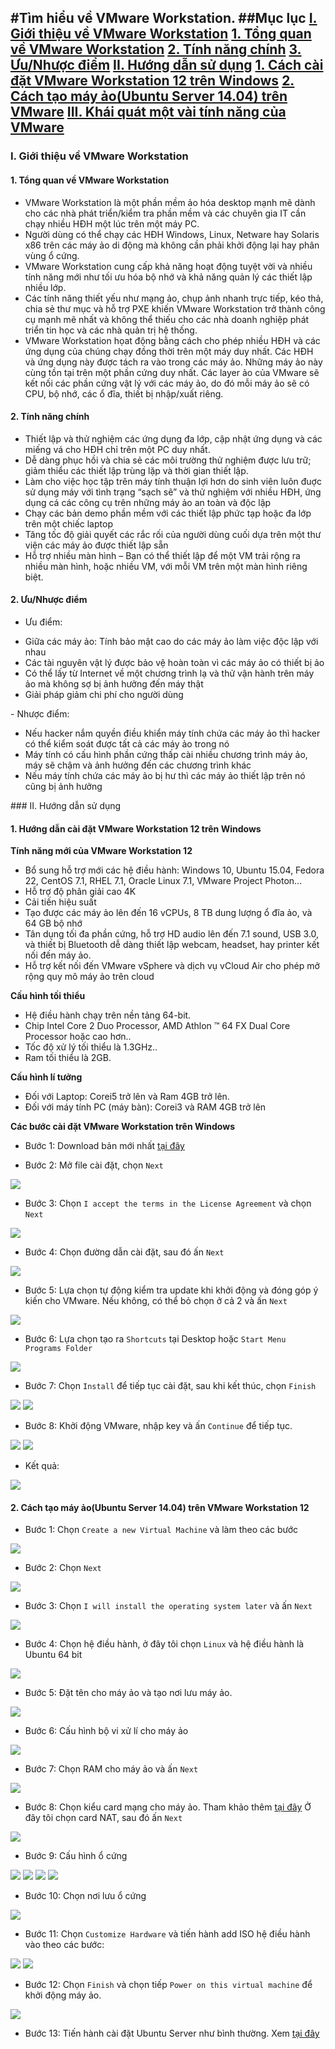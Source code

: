 #Tìm hiểu về VMware Workstation.
##Mục lục
[I. Giới thiệu về VMware Workstation](#gioi-thieu)
[1. Tổng quan về VMware Workstation](#tong-quan)
[2. Tính năng chính](#tinh-nang)
[3. Ưu/Nhược điểm](#uu-nhuoc)
[II. Hướng dẫn sử dụng](#huong-dan)
[1. Cách cài đặt VMware Workstation 12 trên Windows](cai-dat)
[2. Cách tạo máy ảo(Ubuntu Server 14.04) trên VMware](tao-may-ao)
[III. Khái quát một vài tính năng của VMware](khai-quat)
----

### <a name="gioi-thieu"></a>I. Giới thiệu về VMware Workstation
#### <a name="tong-quan"></a>1. Tổng quan về VMware Workstation
- VMware Workstation là một phần mềm ảo hóa desktop mạnh mẽ dành cho các nhà phát triển/kiểm tra
phần mềm và các chuyên gia IT cần chạy nhiều HĐH một lúc trên một máy PC. 
- Người dùng có thể chạy các HĐH Windows, Linux, Netware hay Solaris x86 trên các máy ảo di động mà không cần phải khởi
động lại hay phân vùng ổ cứng.
- VMware Workstation cung cấp khả năng hoạt động tuyệt vời và nhiều
tính năng mới như tối ưu hóa bộ nhớ và khả năng quản lý các thiết lập nhiều lớp. 
- Các tính năng thiết yếu
như mạng ảo, chụp ảnh nhanh trực tiếp, kéo thả, chia sẻ thư mục và hỗ trợ PXE khiến VMware
Workstation trở thành công cụ mạnh mẽ nhất và không thể thiếu cho các nhà doanh nghiệp phát triển tin
học và các nhà quản trị hệ thống.
- VMware Workstation họat động bằng cách cho phép nhiều HĐH và các ứng dụng của chúng chạy đồng
thời trên một máy duy nhất. Các HĐH và ứng dụng này được tách ra vào trong các máy ảo. Những máy
ảo này cùng tồn tại trên một phần cứng duy nhất. Các layer ảo của VMware sẽ kết nối các phần cứng vật
lý với các máy ảo, do đó mỗi máy ảo sẽ có CPU, bộ nhớ, các ổ đĩa, thiết bị nhập/xuất riêng.
#### <a name="tinh-nang"></a>2. Tính năng chính
- Thiết lập và thử nghiệm các ứng dụng đa lớp, cập nhật ứng dụng và các miếng vá cho HĐH chỉ
trên một PC duy nhất.
- Dễ dàng phục hồi và chia sẻ các môi trường thử nghiệm được lưu trữ; giảm thiểu các thiết lập
trùng lặp và thời gian thiết lập.
- Làm cho việc học tập trên máy tính thuận lợi hơn do sinh viên luôn đuợc sử dụng máy với tình
trạng “sạch sẽ” và thử nghiệm với nhiều HĐH, ứng dụng cá các công cụ trên những máy ảo an
toàn và độc lập
- Chạy các bản demo phần mềm với các thiết lập phức tạp hoặc đa lớp trên một chiếc laptop
- Tăng tốc độ giải quyết các rắc rối của người dùng cuối dựa trên một thư viện các máy ảo được
thiết lập sẵn
- Hỗ trợ nhiều màn hình – Bạn có thể thiết lập để một VM trải rộng ra nhiều màn hình, hoặc
nhiều VM, với mỗi VM trên một màn hình riêng biệt.
#### <a name="uu-nhuoc"></a>2. Ưu/Nhược điểm
- Ưu điểm:
<ul>
<li>Giữa các máy ảo: Tính bảo mật cao do các máy ảo làm việc độc lập với nhau</li>
<li>Các tài nguyên vật lý được bảo vệ hoàn toàn vì các máy ảo có thiết bị ảo</li>
<li>Có thể lấy từ Internet về một chương trình lạ và thử vận hành trên máy ảo mà không sợ bị ảnh hưởng đến máy thật</li>
<li>Giải pháp giảm chi phí cho người dùng</li>
</ul>
- Nhược điểm:
<ul>
<li>Nếu hacker nắm quyền điều khiển máy tính chứa các máy ảo thì hacker có thể kiểm soát được tất cả các máy ảo trong nó</li>
<li>Máy tính có cấu hình phần cứng thấp cài nhiều chương trình máy ảo, máy sẽ chậm và ảnh hưởng đến các chương trình khác</li>
<li>Nếu máy tính chứa các máy ảo bị hư thì các máy ảo thiết lập trên nó cũng bị ảnh hưởng</li>
</ul>
### <a name="huong-dan"></a>II. Hướng dẫn sử dụng

#### <a name="cai-dat"></a>1. Hướng dẫn cài đặt VMware Workstation 12 trên Windows
**Tính năng mới của VMware Workstation 12**
- Bổ sung hỗ trợ mới các hệ điều hành: Windows 10, Ubuntu 15.04, Fedora 22, CentOS 7.1, RHEL 7.1, Oracle Linux 7.1, VMware Project Photon...
- Hỗ trợ độ phân giải cao 4K
- Cải tiến hiệu suất
- Tạo được các máy ảo lên đến 16 vCPUs, 8 TB dung lượng ổ đĩa ảo, và 64 GB bộ nhớ
- Tân dụng tối đa phần cứng, hỗ trợ HD audio lên đến 7.1 sound, USB 3.0, và thiết bị Bluetooth dễ dàng thiết lập webcam, headset, hay printer kết nối đến máy ảo.
- Hỗ trợ kết nối đến VMware vSphere và dịch vụ vCloud Air cho phép mở rộng quy mô máy ảo trên cloud

**Cấu hình tối thiểu**

- Hệ điều hành chạy trên nền tảng 64-bit.
- Chip Intel Core 2 Duo Processor, AMD Athlon ™ 64 FX Dual Core Processor hoặc cao hơn..
- Tốc độ xử lý tối thiểu là 1.3GHz..
- Ram tối thiểu là 2GB.

**Cấu hình lí tưởng**
- Đối với Laptop: Corei5 trở lên và Ram 4GB trở lên.
- Đối với máy tính PC (máy bàn): Corei3 và RAM 4GB trở lên

**Các bước cài đặt VMware Workstation trên Windows**

- Bước 1: Download bản mới nhất [tại đây](http://www.vmware.com/products/workstation/workstation-evaluation)

- Bước 2: Mở file cài đặt, chọn `Next`

<img src="https://cloud.githubusercontent.com/assets/18635054/14896437/eda9466c-0da7-11e6-8f31-debd9a33f757.png">

- Bước 3: Chọn `I accept the terms in the License Agreement` và chọn `Next`

<img src="https://cloud.githubusercontent.com/assets/18635054/14896438/edb0095c-0da7-11e6-85a8-e16d1f45c090.png">

- Bước 4: Chọn đường dẫn cài đặt, sau đó ấn `Next`

<img src="https://cloud.githubusercontent.com/assets/18635054/14896453/0599e0d8-0da8-11e6-8048-f2ac7cf77b38.png">

- Bước 5: Lựa chọn tự động kiểm tra update khi khởi động và đóng góp ý kiến cho VMware. Nếu không, có thể bỏ chọn ở cả 2 và ấn `Next`

<img src="https://cloud.githubusercontent.com/assets/18635054/14896454/059cd75c-0da8-11e6-9351-53fa8f9c8d8b.png">

- Bước 6: Lựa chọn tạo ra `Shortcuts` tại Desktop hoặc `Start Menu Programs Folder`

<img src="https://cloud.githubusercontent.com/assets/18635054/14896472/1dd90e26-0da8-11e6-8499-7eb9336c17ab.png">

- Bước 7: Chọn `Install` để tiếp tục cài đặt, sau khi kết thúc, chọn `Finish`

<img src="https://cloud.githubusercontent.com/assets/18635054/14896473/1dde093a-0da8-11e6-8798-b9255c034994.png">

<img src="https://cloud.githubusercontent.com/assets/18635054/14896515/51dc4efe-0da8-11e6-95d8-65429a34b14b.png">

- Bước 8: Khởi động VMware, nhập key và ấn `Continue` để tiếp tục.

<img src="https://cloud.githubusercontent.com/assets/18635054/14896526/688e87de-0da8-11e6-8497-0047c2ab6bba.png">
<img src="https://cloud.githubusercontent.com/assets/18635054/14896528/6ab668ce-0da8-11e6-9d4f-d33f7a47c86d.png">

- Kết quả:

<img src="https://cloud.githubusercontent.com/assets/18635054/14896593/b26e9132-0da8-11e6-8b7f-714d6cc70664.png">

#### <a name="tao-may-ao"></a>2. Cách tạo máy ảo(Ubuntu Server 14.04) trên VMware Workstation 12

- Bước 1: Chọn `Create a new Virtual Machine` và làm theo các bước

<img src="https://cloud.githubusercontent.com/assets/18635054/14896606/c0a14a74-0da8-11e6-965c-aef1e03a7b89.png">

- Bước 2: Chọn `Next`

<img src="https://cloud.githubusercontent.com/assets/18635054/14896605/c09f666e-0da8-11e6-90d3-ec7bea4e1e45.png">

- Bước 3: Chọn `I will install the operating system later` và ấn `Next`

<img src="https://cloud.githubusercontent.com/assets/18635054/14896608/c0a3667e-0da8-11e6-8c3d-600acdb9fc95.png">

- Bước 4: Chọn hệ điều hành, ở đây tôi chọn `Linux` và hệ điều hành là Ubuntu 64 bit

<img src="https://cloud.githubusercontent.com/assets/18635054/14896607/c0a2f450-0da8-11e6-8dd0-3c82f5c3abc5.png">

- Bước 5: Đặt tên cho máy ảo và tạo nơi lưu máy ảo.

<img src="https://cloud.githubusercontent.com/assets/18635054/14896647/eae39170-0da8-11e6-9784-bacf7c31d418.png">

- Bước 6: Cấu hình bộ vi xử lí cho máy ảo

<img src="https://cloud.githubusercontent.com/assets/18635054/14896649/eae66652-0da8-11e6-8784-417aa5c57bb6.png">

- Bước 7: Chọn RAM cho máy ảo và ấn `Next`

<img src="https://cloud.githubusercontent.com/assets/18635054/14896650/eae6fe6e-0da8-11e6-9387-789579b01309.png">

- Bước 8: Chọn kiểu card mạng cho máy ảo. Tham khảo thêm [tại đây](https://github.com/hocchudong/vmware-workstation-network)
Ở đây tôi chọn card NAT, sau đó ấn `Next`

<img src="https://cloud.githubusercontent.com/assets/18635054/14896648/eae40434-0da8-11e6-8ae7-f8b1b0cf4cba.png">

- Bước 9: Cấu hình ổ cứng

<img src="https://cloud.githubusercontent.com/assets/18635054/14896718/2807ebbe-0da9-11e6-853b-2141c03473b4.png">
<img src="https://cloud.githubusercontent.com/assets/18635054/14896717/28060092-0da9-11e6-849f-fedb2554153a.png">
<img src="https://cloud.githubusercontent.com/assets/18635054/14896719/2808f2de-0da9-11e6-8235-a6273001483d.png">
<img src="https://cloud.githubusercontent.com/assets/18635054/14896720/2809e496-0da9-11e6-8b29-cf0e1b8efa11.png">

- Bước 10: Chọn nơi lưu ổ cứng

<img src="https://cloud.githubusercontent.com/assets/18635054/14896749/511c79e8-0da9-11e6-9673-db2ddb1374b5.png">

- Bước 11: Chọn `Customize Hardware` và tiến hành add ISO hệ điều hành vào theo các bước:

<img src="https://cloud.githubusercontent.com/assets/18635054/14896748/511bf22a-0da9-11e6-9406-1b460b7413c6.png">
<img src="https://cloud.githubusercontent.com/assets/18635054/14896750/511d6bd2-0da9-11e6-88ff-f1be621fdb20.png">

- Bước 12: Chọn `Finish` và chọn tiếp `Power on this virtual machine` để khởi động máy ảo.

<img src="https://cloud.githubusercontent.com/assets/18635054/14896751/51331cca-0da9-11e6-86fe-8ea38f177525.png">

- Bước 13: Tiến hành cài đặt Ubuntu Server như bình thường. Xem [tại đây](https://github.com/edenhanu/cai-dat-ubuntu-server)




